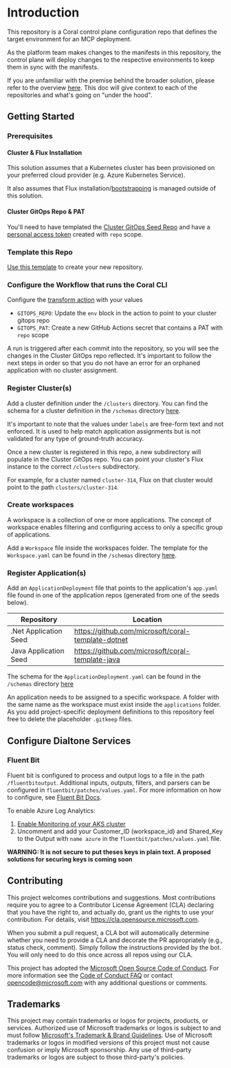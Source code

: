 # Introduction

This repository is a Coral control plane configuration repo that defines the target environment for an MCP deployment.

As the platform team makes changes to the manifests in this repository, the control plane will deploy changes to the respective environments to keep them in sync with the manifests.

If you are unfamiliar with the premise behind the broader solution, please refer to the overview [here](https://github.com/microsoft/coral). This doc will give context to each of the repositories and what's going on "under the hood".
## Getting Started

### Prerequisites

#### Cluster & Flux Installation

This solution assumes that a Kubernetes cluster has been provisioned on your preferred cloud provider (e.g. Azure Kubernetes Service). 

It also assumes that Flux installation/[bootstrapping](https://fluxcd.io/docs/cmd/flux_bootstrap/) is managed outside of this solution.

#### Cluster GitOps Repo & PAT

You'll need to have templated the [Cluster GitOps Seed Repo](https://github.com/microsoft/coral-cluster-gitops-seed) and have a [personal access token](https://docs.github.com/en/authentication/keeping-your-account-and-data-secure/creating-a-personal-access-token) created with `repo` scope.

### Template this Repo

[Use this template](https://github.com/microsoft/coral-control-plane-seed/generate) to create your new repository.

### Configure the Workflow that runs the Coral CLI

Configure the [transform action](.github/workflows/transform.yaml) with your values
* `GITOPS_REPO`: Update the `env` block in the action to point to your cluster gitops repo
* `GITOPS_PAT`: Create a new GitHub Actions secret that contains a PAT with `repo` scope

A run is triggered after each commit into the repository, so you will see the changes in the Cluster GitOps repo reflected. It's important to follow the next steps in order so that you do not have an error for an orphaned application with no cluster assignment.

### Register Cluster(s)

Add a cluster definition under the `/clusters` directory. You can find the schema for a cluster definition in the `/schemas` directory [here](https://github.com/microsoft/coral-control-plane-seed/tree/main/schemas/Cluster.yaml). 

It's important to note that the values under `labels` are free-form text and not enforced. It is used to help match application assignments but is not validated for any type of ground-truth accuracy.

Once a new cluster is registered in this repo, a new subdirectory will populate in the Cluster GitOps repo. You can point your cluster's Flux instance to the correct `/clusters` subdirectory. 

For example, for a cluster named `cluster-314`, Flux on that cluster would point to the path `clusters/cluster-314`.

### Create workspaces

A workspace is a collection of one or more applications. The concept of workspace enables filtering and configuring access to only a specific group of applications.

Add a `Workspace` file inside the workspaces folder. The template for the `Workspace.yaml` can be found in the `/schemas` directory [here](https://github.com/microsoft/coral-control-plane-seed/tree/main/schemas/Workspace.yaml).

### Register Application(s)

Add an `ApplicationDeployment` file that points to the application's `app.yaml` file found in one of the application repos (generated from one of the seeds below).

 Repository | Location
-|-
.Net Application Seed | https://github.com/microsoft/coral-template-dotnet
Java Application Seed | https://github.com/microsoft/coral-template-java

The schema for the `ApplicationDeployment.yaml` can be found in the `/schemas` directory [here](https://github.com/microsoft/coral-control-plane-seed/tree/main/schemas/ApplicationDeployment.yaml)

An application needs to be assigned to a specific workspace. A folder with the same name as the workspace must exist inside the `applications` folder. As you add project-specific deployment definitions to this repository feel free to delete the placeholder `.gitkeep` files.

## Configure Dialtone Services

### Fluent Bit

Fluent bit is configured to process and output logs to a file in the path `/fluentbitoutput`. Additional inputs, outputs, filters, and parsers can be configured in `fluentbit/patches/values.yaml`. For more information on how to configure, see [Fluent Bit Docs](https://docs.fluentbit.io/manual/). 

To enable Azure Log Analytics:

1. [Enable Monitoring of your AKS cluster](https://docs.microsoft.com/en-us/azure/azure-monitor/containers/container-insights-enable-existing-clusters)
2. Uncomment and add your Customer_ID (workspace_id) and Shared_Key to the Output with `name azure` in the `fluentbit/patches/values.yaml` file.

**WARNING: It is not secure to put theses keys in plain text. A proposed solutions for securing keys is coming soon**

## Contributing

This project welcomes contributions and suggestions.  Most contributions require you to agree to a
Contributor License Agreement (CLA) declaring that you have the right to, and actually do, grant us
the rights to use your contribution. For details, visit https://cla.opensource.microsoft.com.

When you submit a pull request, a CLA bot will automatically determine whether you need to provide
a CLA and decorate the PR appropriately (e.g., status check, comment). Simply follow the instructions
provided by the bot. You will only need to do this once across all repos using our CLA.

This project has adopted the [Microsoft Open Source Code of Conduct](https://opensource.microsoft.com/codeofconduct/).
For more information see the [Code of Conduct FAQ](https://opensource.microsoft.com/codeofconduct/faq/) or
contact [opencode@microsoft.com](mailto:opencode@microsoft.com) with any additional questions or comments.

## Trademarks

This project may contain trademarks or logos for projects, products, or services. Authorized use of Microsoft 
trademarks or logos is subject to and must follow 
[Microsoft's Trademark & Brand Guidelines](https://www.microsoft.com/en-us/legal/intellectualproperty/trademarks/usage/general).
Use of Microsoft trademarks or logos in modified versions of this project must not cause confusion or imply Microsoft sponsorship.
Any use of third-party trademarks or logos are subject to those third-party's policies.
